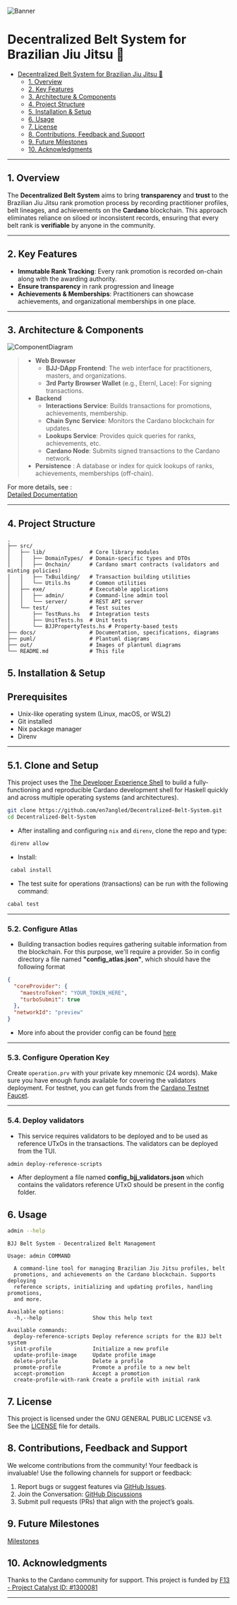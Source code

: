 ![Banner](out/puml/CARDANO-BJJ-BANNER.jpeg)

# Decentralized Belt System for Brazilian Jiu Jitsu 🥋 

- [Decentralized Belt System for Brazilian Jiu Jitsu 🥋](#decentralized-belt-system-for-brazilian-jiu-jitsu-)
  - [1. Overview](#1-overview)
  - [2. Key Features](#2-key-features)
  - [3. Architecture \& Components](#3-architecture--components)
  - [4. Project Structure](#4-project-structure)
  - [5. Installation \& Setup](#5-installation--setup)
  - [6. Usage](#6-usage)
  - [7. License](#7-license)
  - [8. Contributions, Feedback and Support](#8-contributions-feedback-and-support)
  - [9. Future Milestones](#9-future-milestones)
  - [10. Acknowledgments](#10-acknowledgments)

---

## 1. Overview

The **Decentralized Belt System** aims to bring **transparency** and **trust** to the Brazilian Jiu Jitsu rank promotion process by recording practitioner profiles, belt lineages, and achievements on the **Cardano** blockchain. This approach eliminates reliance on siloed or inconsistent records, ensuring that every belt rank is **verifiable** by anyone in the community.

---

## 2. Key Features

- **Immutable Rank Tracking**: Every rank promotion is recorded on-chain along with the awarding authority.  
- **Ensure transparency** in rank progression and lineage  
- **Achievements & Memberships**: Practitioners can showcase achievements, and organizational memberships in one place.  

---

## 3. Architecture & Components

![ComponentDiagram](/out/puml/ComponentDiagram/ComponentDiagram.png)

> - **Web Browser**  
>   - **BJJ-DApp Frontend**: The web interface for practitioners, masters, and organizations.  
>   - **3rd Party Browser Wallet** (e.g., Eternl, Lace): For signing transactions.
> - **Backend**  
>   - **Interactions Service**: Builds transactions for promotions, achievements, membership.  
>   - **Chain Sync Service**: Monitors the Cardano blockchain for updates.  
>   - **Lookups Service**: Provides quick queries for ranks, achievements, etc.  
>   - **Cardano Node**: Submits signed transactions to the Cardano network.
> - **Persistence** : A database or index for quick lookups of ranks, achievements, memberships (off-chain).



For more details, see :  
[Detailed Documentation](docs/Documentation.md)

---

## 4. Project Structure

```plaintext
.
├── src/
│   ├── lib/              # Core library modules
│   │   ├── DomainTypes/  # Domain-specific types and DTOs
│   │   ├── Onchain/      # Cardano smart contracts (validators and minting policies)
│   │   ├── TxBuilding/   # Transaction building utilities
│   │   └── Utils.hs      # Common utilities
│   ├── exe/              # Executable applications
│   │   ├── admin/        # Command-line admin tool
│   │   └── server/       # REST API server
│   └── test/             # Test suites
│       ├── TestRuns.hs   # Integration tests
│       ├── UnitTests.hs  # Unit tests
│       └── BJJPropertyTests.hs # Property-based tests
├── docs/                 # Documentation, specifications, diagrams
├── puml/                 # Plantuml diagrams
├── out/                  # Images of plantuml diagrams
└── README.md             # This file
```

## 5. Installation & Setup

## Prerequisites
- Unix-like operating system (Linux, macOS, or WSL2)
- Git installed
- Nix package manager
- Direnv 
***

## 5.1. Clone and Setup

This project uses the [The Developer Experience Shell](https://github.com/input-output-hk/devx/#the-developer-experience-shell) to build a fully-functioning and reproducible Cardano development shell for Haskell quickly and across multiple operating systems (and architectures).


```bash
git clone https://github.com/en7angled/Decentralized-Belt-System.git
cd Decentralized-Belt-System
```

 * After installing and configuring `nix` and `direnv`, clone the repo and type:
```bash
 direnv allow
``` 

 * Install:
```bash
 cabal install
``` 

 * The test suite for operations (transactions) can be run with the following command:

```bash
cabal test 
```
***

### 5.2. Configure Atlas
* Building transaction bodies requires gathering suitable information from the blockchain.  For this purpose, we'll require a provider. So in config directory a file named **"config_atlas.json"**, which should have the following format

```json
{
  "coreProvider": {
    "maestroToken": "YOUR_TOKEN_HERE",
    "turboSubmit": true
  },
  "networkId": "preview"
}
```
 * More info about the provider config can be found [here](https://atlas-app.io/getting-started/endpoints#defining-provider-configuration)


***

### 5.3. Configure Operation Key 
Create `operation.prv` with your private key mnemonic (24 words). Make sure you have enough funds available for covering the validators deployment. For testnet, you can get funds from the [Cardano Testnet Faucet](https://docs.cardano.org/cardano-testnets/tools/faucet).

***
### 5.4. Deploy validators

* This service requires validators to be deployed and to be used as reference UTxOs in the transactions.  The validators can be deployed from the TUI.

```bash
admin deploy-reference-scripts
```

* After deployment a file named **config_bjj_validators.json** which contains the validators reference UTxO should be present in the config folder.


## 6. Usage

```bash
admin --help
```

```
BJJ Belt System - Decentralized Belt Management

Usage: admin COMMAND

  A command-line tool for managing Brazilian Jiu Jitsu profiles, belt
  promotions, and achievements on the Cardano blockchain. Supports deploying
  reference scripts, initializing and updating profiles, handling promotions,
  and more.

Available options:
  -h,--help                Show this help text

Available commands:
  deploy-reference-scripts Deploy reference scripts for the BJJ belt system
  init-profile             Initialize a new profile
  update-profile-image     Update profile image
  delete-profile           Delete a profile
  promote-profile          Promote a profile to a new belt
  accept-promotion         Accept a promotion
  create-profile-with-rank Create a profile with initial rank
```



## 7. License
This project is licensed under the GNU GENERAL PUBLIC LICENSE v3.   
See the [LICENSE](https://www.gnu.org/licenses/gpl-3.0.html) file for details.


## 8. Contributions, Feedback and Support

We welcome contributions from the community! Your feedback is invaluable!
Use the following channels for support or feedback:

1. Report bugs or suggest features via [GitHub Issues](https://github.com/en7angled/Decentralized-Belt-System/issues).
2. Join the Conversation: [GitHub Discussions](https://github.com/en7angled/Decentralized-Belt-System/discussions/1)
3. Submit pull requests (PRs) that align with the project’s goals.

## 9. Future Milestones

[Milestones](https://milestones.projectcatalyst.io/projects/1300081/milestones)


## 10. Acknowledgments
Thanks to the Cardano community for support.
This project is funded by [F13 - Project Catalyst ID: #1300081](https://projectcatalyst.io/funds/10/f13-cardano-use-cases-concept/decentralized-belt-system-for-brazilian-jiu-jitsu-bjj)

---

